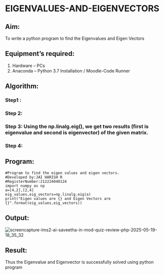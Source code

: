 # EIGENVALUES-AND-EIGENVECTORS
## Aim:
To write a python program to find the Eigenvalues and Eigen Vectors
## Equipment’s required:
1. 	Hardware – PCs
2. 	Anaconda – Python 3.7 Installation / Moodle-Code Runner
## Algorithm:
### Step1 : 
### Step 2: 
### Step 3: Using the np.linalg.eig(),  we get two results (first is eigenvalue and second is eigenvector) of the given matrix.
### Step 4: 

## Program:
```
#Program to find the eigen values and eigen vectors.
#Developed by:JAI HARISH R 
#RegisterNumber:212224040124
import numpy as np
a=[4,2],[2,4]
eig_values,eig_vectors=np.linalg.eig(a)
print("Eigen values are {} and Eigen Vectors are {}".format(eig_values,eig_vectors))
```
## Output:
![screencapture-lms2-ai-saveetha-in-mod-quiz-review-php-2025-05-19-18_35_32](https://github.com/user-attachments/assets/de01a3f3-4363-4d45-aad4-a91a5c8acb1b)

## Result:
Thus the Eigenvalue and Eigenvector is successfully solved using python program
